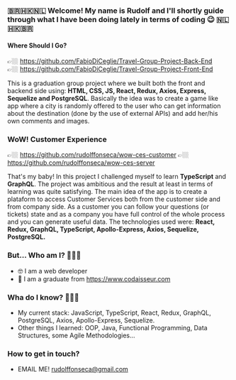### 🇧🇷🇭🇰🇳🇱 Welcome! My name is Rudolf and I'll shortly guide through what I have been doing lately in terms of coding 😉 🇳🇱🇭🇰🇧🇷

#### Where Should I Go? 
👉🏼 https://github.com/FabioDiCeglie/Travel-Group-Project-Back-End <br />
👉🏼 https://github.com/FabioDiCeglie/Travel-Group-Project-Front-End

This is a graduation group project where we built both the front and backend side using: <strong>HTML, CSS, JS, React, Redux, Axios, Express, Sequelize and PostgreSQL</strong>. Basically the idea was to create a game like app where a city is randomly offered to the user who can get information about the destination (done by the use of external APIs) and add her/his own comments and images.

### WoW! Customer Experience
👉🏼 https://github.com/rudolffonseca/wow-ces-customer
👉🏼 https://github.com/rudolffonseca/wow-ces-server

That's my baby! In this project I challenged myself to learn <strong>TypeScript</strong> and <strong>GraphQL</strong>. The project was ambitious and the result at least in terms of learning was quite satisfying. The main idea of the app is to create a plataform to access Customer Services both from the customer side and from company side. As a customer you can follow your questions (or tickets) state and as a company you have full control of the whole process and you can generate useful data. The technologies used were: <strong>React, Redux, GraphQL, TypeScript, Apollo-Express, Axios, Sequelize, PostgreSQL.</strong>


### But... Who am I? 🤔🤔🤔
- 🤓 I am a web developer
- 🔭 I am a graduate from https://www.codaisseur.com

### Wha do I know? 🤔🤔🤔
- My current stack: JavaScript, TypeScript, React, Redux, GraphQL, PostgreSQL, Axios, Apollo-Express, Sequelize.
- Other things I learned: OOP, Java, Functional Programming, Data Structures, some Agile Methodologies...

### How to get in touch?
- EMAIL ME! rudolffonseca@gmail.com
